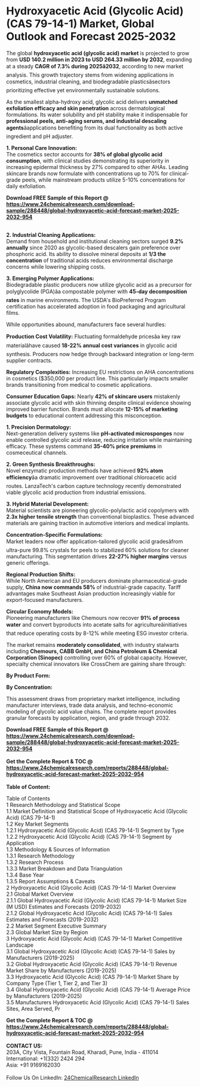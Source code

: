 <h1>Hydroxyacetic Acid (Glycolic Acid) (CAS 79-14-1) Market, Global Outlook and Forecast 2025-2032</h1><p>The global <strong>hydroxyacetic acid (glycolic acid) market</strong> is projected to grow from <strong>USD 140.2 million in 2023 to USD 264.33 million by 2032</strong>, expanding at a steady <strong>CAGR of 7.3% during 2025â2032</strong>, according to new market analysis. This growth trajectory stems from widening applications in cosmetics, industrial cleaning, and biodegradable plasticsâsectors prioritizing effective yet environmentally sustainable solutions.</p><p>As the smallest alpha-hydroxy acid, glycolic acid delivers <strong>unmatched exfoliation efficacy and skin penetration</strong> across dermatological formulations. Its water solubility and pH stability make it indispensable for <strong>professional peels, anti-aging serums, and industrial descaling agents</strong>âapplications benefiting from its dual functionality as both active ingredient and pH adjuster.</p><p><strong>1. Personal Care Innovation:</strong><br>
The cosmetics sector accounts for <strong>38% of global glycolic acid consumption</strong>, with clinical studies demonstrating its superiority in increasing epidermal thickness by 27% compared to other AHAs. Leading skincare brands now formulate with concentrations up to 70% for clinical-grade peels, while mainstream products utilize 5-10% concentrations for daily exfoliation.</p><div><b>Download FREE Sample of this Report @ 
            <a href="https://www.24chemicalresearch.com/download-sample/288448/global-hydroxyacetic-acid-forecast-market-2025-2032-954">
            https://www.24chemicalresearch.com/download-sample/288448/global-hydroxyacetic-acid-forecast-market-2025-2032-954</a></b></div><br><p><strong>2. Industrial Cleaning Applications:</strong><br>
Demand from household and institutional cleaning sectors surged <strong>9.2% annually</strong> since 2020 as glycolic-based descalers gain preference over phosphoric acid. Its ability to dissolve mineral deposits at <strong>1/3 the concentration</strong> of traditional acids reduces environmental discharge concerns while lowering shipping costs.</p><p><strong>3. Emerging Polymer Applications:</strong><br>
Biodegradable plastic producers now utilize glycolic acid as a precursor for polyglycolide (PGA)âa compostable polymer with <strong>45-day decomposition rates</strong> in marine environments. The USDA's BioPreferred Program certification has accelerated adoption in food packaging and agricultural films.</p><p>While opportunities abound, manufacturers face several hurdles:</p><p><strong>Production Cost Volatility:</strong> Fluctuating formaldehyde pricesâa key raw materialâhave caused <strong>18-22% annual cost variances</strong> in glycolic acid synthesis. Producers now hedge through backward integration or long-term supplier contracts.</p><p><strong>Regulatory Complexities:</strong> Increasing EU restrictions on AHA concentrations in cosmetics ($350,000 per product line. This particularly impacts smaller brands transitioning from medical to cosmetic applications.</p><p><strong>Consumer Education Gaps:</strong> Nearly <strong>42% of skincare users</strong> mistakenly associate glycolic acid with skin thinning despite clinical evidence showing improved barrier function. Brands must allocate <strong>12-15% of marketing budgets</strong> to educational content addressing this misconception.</p><p><strong>1. Precision Dermatology:</strong><br>
Next-generation delivery systems like <strong>pH-activated microsponges</strong> now enable controlled glycolic acid release, reducing irritation while maintaining efficacy. These systems command <strong>35-40% price premiums</strong> in cosmeceutical channels.</p><p><strong>2. Green Synthesis Breakthroughs:</strong><br>
Novel enzymatic production methods have achieved <strong>92% atom efficiency</strong>âa dramatic improvement over traditional chloroacetic acid routes. LanzaTech's carbon capture technology recently demonstrated viable glycolic acid production from industrial emissions.</p><p><strong>3. Hybrid Material Development:</strong><br>
Material scientists are pioneering glycolic-polylactic acid copolymers with <strong>2.3x higher tensile strength</strong> than conventional bioplastics. These advanced materials are gaining traction in automotive interiors and medical implants.</p><p><strong>Concentration-Specific Formulations:</strong><br>
	Market leaders now offer application-tailored glycolic acid gradesâfrom ultra-pure 99.8% crystals for peels to stabilized 60% solutions for cleaner manufacturing. This segmentation drives <strong>22-27% higher margins</strong> versus generic offerings.</p><p><strong>Regional Production Shifts:</strong><br>
	While North American and EU producers dominate pharmaceutical-grade supply, <strong>China now commands 58%</strong> of industrial-grade capacity. Tariff advantages make Southeast Asian production increasingly viable for export-focused manufacturers.</p><p><strong>Circular Economy Models:</strong><br>
	Pioneering manufacturers like Chemours now recover <strong>91% of process water</strong> and convert byproducts into acetate salts for agricultureâinitiatives that reduce operating costs by 8-12% while meeting ESG investor criteria.</p><p>The market remains <strong>moderately consolidated</strong>, with industry stalwarts including <strong>Chemours, CABB GmbH, and China Petroleum &amp; Chemical Corporation (Sinopec)</strong> controlling over 60% of global capacity. However, specialty chemical innovators like CrossChem are gaining share through:</p><p><strong>By Product Form:</strong></p><p><strong>By Concentration:</strong></p><p>This assessment draws from proprietary market intelligence, including manufacturer interviews, trade data analysis, and techno-economic modeling of glycolic acid value chains. The complete report provides granular forecasts by application, region, and grade through 2032.</p><div><b>Download FREE Sample of this Report @ 
            <a href="https://www.24chemicalresearch.com/download-sample/288448/global-hydroxyacetic-acid-forecast-market-2025-2032-954">
            https://www.24chemicalresearch.com/download-sample/288448/global-hydroxyacetic-acid-forecast-market-2025-2032-954</a></b></div><br><div><b>Get the Complete Report & TOC @ 
            <a href="https://www.24chemicalresearch.com/reports/288448/global-hydroxyacetic-acid-forecast-market-2025-2032-954">
            https://www.24chemicalresearch.com/reports/288448/global-hydroxyacetic-acid-forecast-market-2025-2032-954</a></b></div><br>
            <b>Table of Content:</b><p>Table of Contents<br />
1 Research Methodology and Statistical Scope<br />
1.1 Market Definition and Statistical Scope of Hydroxyacetic Acid (Glycolic Acid) (CAS 79-14-1)<br />
1.2 Key Market Segments<br />
1.2.1 Hydroxyacetic Acid (Glycolic Acid) (CAS 79-14-1) Segment by Type<br />
1.2.2 Hydroxyacetic Acid (Glycolic Acid) (CAS 79-14-1) Segment by Application<br />
1.3 Methodology & Sources of Information<br />
1.3.1 Research Methodology<br />
1.3.2 Research Process<br />
1.3.3 Market Breakdown and Data Triangulation<br />
1.3.4 Base Year<br />
1.3.5 Report Assumptions & Caveats<br />
2 Hydroxyacetic Acid (Glycolic Acid) (CAS 79-14-1) Market Overview<br />
2.1 Global Market Overview<br />
2.1.1 Global Hydroxyacetic Acid (Glycolic Acid) (CAS 79-14-1) Market Size (M USD) Estimates and Forecasts (2019-2032)<br />
2.1.2 Global Hydroxyacetic Acid (Glycolic Acid) (CAS 79-14-1) Sales Estimates and Forecasts (2019-2032)<br />
2.2 Market Segment Executive Summary<br />
2.3 Global Market Size by Region<br />
3 Hydroxyacetic Acid (Glycolic Acid) (CAS 79-14-1) Market Competitive Landscape<br />
3.1 Global Hydroxyacetic Acid (Glycolic Acid) (CAS 79-14-1) Sales by Manufacturers (2019-2025)<br />
3.2 Global Hydroxyacetic Acid (Glycolic Acid) (CAS 79-14-1) Revenue Market Share by Manufacturers (2019-2025)<br />
3.3 Hydroxyacetic Acid (Glycolic Acid) (CAS 79-14-1) Market Share by Company Type (Tier 1, Tier 2, and Tier 3)<br />
3.4 Global Hydroxyacetic Acid (Glycolic Acid) (CAS 79-14-1) Average Price by Manufacturers (2019-2025)<br />
3.5 Manufacturers Hydroxyacetic Acid (Glycolic Acid) (CAS 79-14-1) Sales Sites, Area Served, Pr</p><div><b>Get the Complete Report & TOC @ 
            <a href="https://www.24chemicalresearch.com/reports/288448/global-hydroxyacetic-acid-forecast-market-2025-2032-954">
            https://www.24chemicalresearch.com/reports/288448/global-hydroxyacetic-acid-forecast-market-2025-2032-954</a></b></div><br><b>CONTACT US:</b><br>
            203A, City Vista, Fountain Road, Kharadi, Pune, India - 411014<br>
            International: +1(332) 2424 294<br>
            Asia: +91 9169162030 <br><br>
            Follow Us On LinkedIn: <a href="https://www.linkedin.com/company/24chemicalresearch/">24ChemicalResearch LinkedIn</a>
